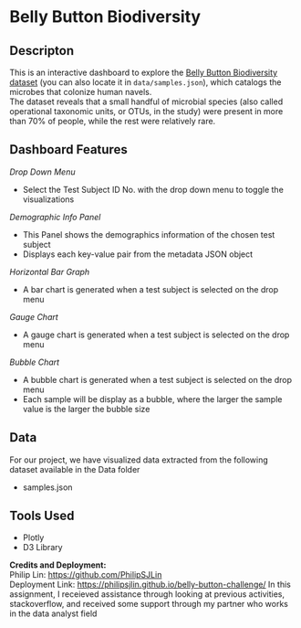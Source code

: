 # Belly Button Biodiversity

## **Descripton**
This is an interactive dashboard to explore the [Belly Button Biodiversity dataset](https://github.com/PhilipSJLin/belly-button-challenge/blob/main/Data/samples.json) (you can also locate it in `data/samples.json`), which catalogs the microbes that colonize human navels. <br/>
The dataset reveals that a small handful of microbial species (also called operational taxonomic units, or OTUs, in the study) were present in more than 70% of people, while the rest were relatively rare.<br/>

## **Dashboard Features**
 *Drop Down Menu*
  - Select the Test Subject ID No. with the drop down menu to toggle the visualizations
  
  *Demographic Info Panel*
  - This Panel shows the demographics information of the chosen test subject
  - Displays each key-value pair from the metadata JSON object
  
  *Horizontal Bar Graph*
  - A bar chart is generated when a test subject is selected on the drop menu

  *Gauge Chart*
  - A gauge chart is generated when a test subject is selected on the drop menu
  
  *Bubble Chart*
  - A bubble chart is generated when a test subject is selected on the drop menu
  - Each sample will be display as a bubble, where the larger the sample value is the larger the bubble size

## **Data**
For our project, we have visualized data extracted from the following dataset available in the Data folder <br/>
   * samples.json <br/>

## **Tools Used**
*  Plotly<br/>
*  D3 Library<br/>

**Credits and Deployment:** <br/>
Philip Lin: https://github.com/PhilipSJLin <br/>
Deployment Link: https://philipsjlin.github.io/belly-button-challenge/
In this assignment, I receieved assistance through looking at previous activities, stackoverflow, and received some support through my partner who works in the data analyst field


